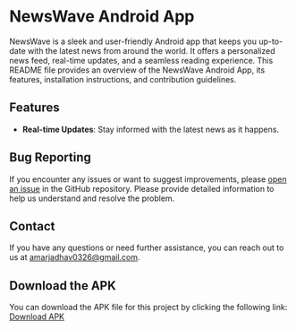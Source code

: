 # NewsWave Android App

NewsWave is a sleek and user-friendly Android app that keeps you up-to-date with the latest news from around the world. It offers a personalized news feed, real-time updates, and a seamless reading experience. This README file provides an overview of the NewsWave Android App, its features, installation instructions, and contribution guidelines.

## Features

- **Real-time Updates**: Stay informed with the latest news as it happens.

## Bug Reporting

If you encounter any issues or want to suggest improvements, please [open an issue](https://github.com/Amar0326/NewsWave/issues) in the GitHub repository. Please provide detailed information to help us understand and resolve the problem.

## Contact

If you have any questions or need further assistance, you can reach out to us at [amarjadhav0326@gmail.com](mailto:amarjadhav0326@gmail.com).

## Download the APK

You can download the APK file for this project by clicking the following link: [Download APK](https://drive.google.com/file/d/1LbmSELcNpmoDJWnVgOvDaNXR8h5H5YtP/view?usp=share_link)


